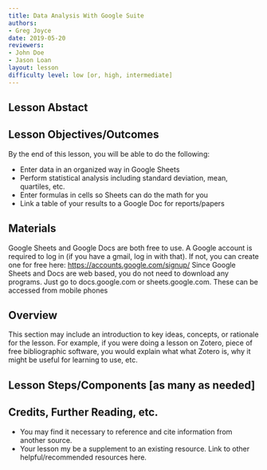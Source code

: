 ```yaml
---
title: Data Analysis With Google Suite
authors:
- Greg Joyce
date: 2019-05-20
reviewers:
- John Doe
- Jason Loan
layout: lesson
difficulty level: low [or, high, intermediate]
---
```


## Lesson Abstact


## Lesson Objectives/Outcomes

By the end of this lesson, you will be able to do the following:
* Enter data in an organized way in Google Sheets
* Perform statistical analysis including standard deviation, mean, quartiles, etc.
* Enter formulas in cells so Sheets can do the math for you
* Link a table of your results to a Google Doc for reports/papers


## Materials

Google Sheets and Google Docs are both free to use. A Google account is required to log in (if you have a gmail, log in with that). If not, you can create one for free here: https://accounts.google.com/signup/
Since Google Sheets and Docs are web based, you do not need to download any programs. Just go to docs.google.com or sheets.google.com. These can be accessed from mobile phones

## Overview

This section may include an introduction to key ideas, concepts, or rationale for the lesson. For example, if you were doing a lesson on Zotero, piece of free bibliographic software, you would explain what what Zotero is, why it might be useful for learning to use, etc.

## Lesson Steps/Components [as many as needed]

## Credits, Further Reading, etc.

* You may find it necessary to reference and cite information from another source.
* Your lesson my be a supplement to an existing resource. Link to other helpful/recommended resources here.
